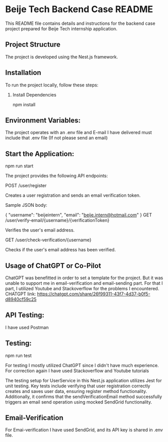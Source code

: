 # Beije Tech Backend Case README

This README file contains details and instructions for the backend case project prepared for Beije Tech internship application.

## Project Structure

The project is developed using the Nest.js framework.

## Installation

To run the project locally, follow these steps:

1. Install Dependencies
   
   npm install
   
## Environment Variables:

  The project operates with an .env file and E-mail I have delivered must include that .env file (If not please send an email)

## Start the Application:

  npm run start

The project provides the following API endpoints:

POST /user/register

Creates a user registration and sends an email verification token.

Sample JSON body:

{
  "username": "beijeintern",
  "email": "beije.intern@hotmail.com"
}
GET /user/verify-email/{username}/{verificationToken}

Verifies the user's email address.

GET /user/check-verification/{username}

Checks if the user's email address has been verified.


## Usage of ChatGPT or Co-Pilot
ChatGPT was benefitted in order to set a template for the project. But it was unable to support me in email-verification and email-sending part. For that I part, I utilized Youtube and Stackoverflow for the problems I encountered.
CHATGPT link: https://chatgpt.com/share/26f99311-43f7-4d37-b0f5-d8940cf59c25

## API Testing: 
I have used Postman

## Testing:

  npm run test

For testing I mostly utilized ChatGPT since I didn't have much experience. For correction again I have used Stackoverflow and Youtube tutorials

The testing setup for UserService in this Nest.js application utilizes Jest for unit testing. Key tests include verifying that user registration correctly creates and saves user data,
ensuring register method functionality. Additionally, it confirms that the sendVerificationEmail method successfully triggers an email send operation using mocked SendGrid functionality. 


## Email-Verification

For Emai-verification I have used SendGrid, and its API key is shared in .env file.
